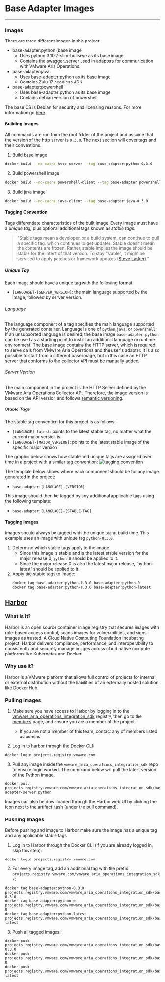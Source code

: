 # Base Adapter Images
* * *

### Images
There are three different images in this project:
- base-adapter:python (base image)
	- Uses python:3.10.2-slim-bullseye as its base image
	- Contains the swagger_server used in adapters for communication with VMware Aria Operations.
- base-adapter:java
	- Uses base-adapter:python as its base image
	- Contains Zulu 17 headless JDK
- base-adapter:powershell
	- Uses base-adapter:python as its base image
	- Contains debian version of powershell

The base OS is Debian for security and licensing reasons. For more information go [here](https://confluence.eng.vmware.com/display/OS/Container+Base+OS).

#### Building Images
All commands are run from the root folder of the project and assume that the version of the http server is `0.3.0`.
The next section will cover tags and their conventions.

1. Build base image
```{.zsh .copy}
docker build --no-cache http-server --tag base-adapter:python-0.3.0
```
2. Build powershell image
```{.zsh .copy}
docker build --no-cache powershell-client --tag base-adapter:powershell-0.3.0
```
3. Build java image
```{.zsh .copy}
docker build --no-cache java-client --tag base-adapter:java-0.3.0
```

#### Tagging Convention
Tags differentiate characteristics of the built image. Every image must have a _unique tag_, plus optional additional tags known as _stable tags_:

> "Stable tags mean a developer, or a build system, can continue to pull a specific tag, which
  continues to get updates. Stable doesn’t mean the contents are frozen. Rather, stable implies the image
  should be stable for the intent of that version. To stay “stable”, it might be serviced to apply
  patches or framework updates.([Steve Lasker](https://docs.microsoft.com/en-us/azure/container-registry/container-registry-image-tag-version#:~:text=Stable%20tags%20mean,or%20framework%20updates.))."

##### Unique Tag
Each image should have a unique tag with the following format:

- `[LANGUAGE]-[SERVER_VERSION]`: the main language supported by the image, followed by server version.

###### Language
The language component of a tag specifies the main language supported by the generated container.
Language is one of `python`,`java`, or `powershell`. If an unsupported language is desired, the base
image `base-adapter:python` can be used as a starting point to install an additional
language or runtime environment. The base image contains the HTTP server, which is required to serve
calls from VMware Aria Operations and the user's adapter. It is also possible to start from a different
base image, but in this case an HTTP server that conforms to the collector API must be manually added.

###### Server Version
The main component in the project is the HTTP Server defined by the VMware Aria Operations Collector API.
Therefore, the image version is based on the API version and follows [semantic versioning](https://semver.org/).


##### Stable Tags
The stable tag convention for this project is as follows:

- `[LANGUAGE]-latest`: points to the latest stable tag, no matter what the current major version is
- `[LANGUAGE]-[MAJOR_VERSION]`: points to the latest stable image of the specific major version

The graphic below shows how stable and unique tags are assigned over time in a project with a similar tag convention:
![tagging convention](https://stevelaskerblog.files.wordpress.com/2018/03/stabletagging.gif)


The template below shows where each component should be for any image generated
in the project:

 - `base-adapter:[LANGUAGE]-[VERSION]`

This image should then be tagged by any additional applicable tags using the
following template:

 - `base-adapter:[LANGUAGE]-[STABLE-TAG]`

#### Tagging Images
Images should always be tagged with the unique tag at build time. This example uses an image with
unique tag `python-0.3.0`.

1. Determine which stable tags apply to the image.
	- Since this image is stable and is the latest stable version for the major release 0, `python-0` should be applied to it.
	- Since the major release 0 is also the latest major release, 'python-latest' should be applied to it.
2. Apply the stable tags to image:
	```
	docker tag base-adapter:python-0.3.0 base-adapter:python-0
	docker tag base-adapter:python-0.3.0 base-adapter:python-latest
	```

## [Harbor](https://goharbor.io/)

### What is it?
Harbor is an open source container image registry that secures images
with role-based access control, scans images for vulnerabilities, and signs
images as trusted. A Cloud Native Computing Foundation Incubating project, Harbor delivers compliance, performance,
and interoperability to consistently and securely manage images across cloud
native compute platforms like Kubernetes and Docker.

### Why use it?
Harbor is a VMware platform that allows full control of projects for internal or external distribution
without the liabilities of an externally hosted solution like Docker Hub.

### Pulling Images
1. Make sure you have access to Harbor by logging in to the [vmware_aria_operations_integration_sdk](https://projects.registry.vmware.com/harbor/projects/46752/repositories) registry,
then go to the [members](https://projects.registry.vmware.com/harbor/projects/46752/members) page, and ensure you are a member of the project.
	- If you are not a member of this team, contact any of members listed as admins

2. Log in to harbor through the Docker CLI:
```
docker login projects.registry.vmware.com
```

3. Pull any image inside the `vmware_aria_operations_integration_sdk` repo to ensure login worked. The command
below will pull the latest version of the Python image.
```
docker pull projects.registry.vmware.com/vmware_aria_operations_integration_sdk/base-adapter-server:python
```
Images can also be downloaded through the Harbor web UI by clicking the icon next to the artifact hash (under the pull command).

### Pushing Images
Before pushing and image to Harbor make sure the image has a unique tag and any applicable stable tags

1. Log in to Harbor through the Docker CLI (if you are already logged in, skip this step):
```
docker login projects.registry.vmware.com
```

2. For every image tag, add an additional tag with the prefix `projects.registry.vmware.com/vmware_aria_operations_integration_sdk/`:
```
docker tag base-adapter:python-0.3.0 projects.registry.vmware.com/vmware_aria_operations_integration_sdk/base_adapter:python-0.3.0
docker tag base-adapter:python-0 projects.registry.vmware.com/vmware_aria_operations_integration_sdk/base_adapter:python-0
docker tag base-adapter:python-latest projects.registry.vmware.com/vmware_aria_operations_integration_sdk/base_adapter:python-latest
```

3. Push all tagged images:
```
docker push projects.registry.vmware.com/vmware_aria_operations_integration_sdk/base_adapter:python-0.3.0
docker push projects.registry.vmware.com/vmware_aria_operations_integration_sdk/base_adapter:python-0
docker push projects.registry.vmware.com/vmware_aria_operations_integration_sdk/base_adapter:python-latest
```
